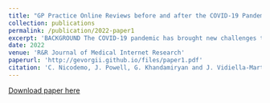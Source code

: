 ```yaml
---
title: "GP Practice Online Reviews before and after the COVID-19 Pandemic"
collection: publications
permalink: /publication/2022-paper1
excerpt: 'BACKGROUND The COVID-19 pandemic has brought new challenges to in-person encounters with general practitioners (GPs) and has fostered the use of digital health tools. Patient online reviews (PORs) of health care experience offer a method for patients to feedback on the quality of their care. OBJECTIVE This study sought to determine the latest trends in patient feedback for English GP practices in the National Health Service (NHS). METHODS Publicly available PORs for English GP practices between January 2019 and February 2021 were identified and scraped from the NHS website. PORs were characterized based on numerical star ratings (ranging from one to five) and the polarity of their comments. These measures were also calculated at GP practice level to understand whether patients’ perceptions of their practices are constant across time. RESULTS Of the 58,970 PORs posted between February 2019 and February 2021, 64·6% were positive (defined as a star rating of four or five out of five). After the lockdown measures imposed in April 2020, the share of encounters with GPs rated positively by customers increased. General practices were less likely to reply to their patients’ reviews after April 2020. The relative rank of practices based on their average star rating remained rather constant after the start of the lockdown measures. CONCLUSIONS This study demonstrates how PORs can be used to detect instances of particularly good or bad practice. Since GP Patient Survey has been disrupted during the COVID-19 period, this could be another measure for policy makers to track practice quality.'
date: 2022
venue: 'R&R Journal of Medical Internet Research'
paperurl: 'http://gevorgii.github.io/files/paper1.pdf'
citation: 'C. Nicodemo, J. Powell, G. Khandamiryan and J. Vidiella-Martin, RR Journal of Medical Internet Research, 2022'
---
```


[Download paper here]([http://academicpages.github.io/files/paper1.pdf)


